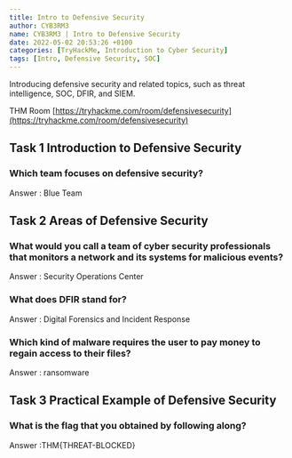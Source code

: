 ```yaml
---
title: Intro to Defensive Security
author: CYB3RM3
name: CYB3RM3 | Intro to Defensive Security
date: 2022-05-02 20:53:26 +0100
categories: [TryHackMe, Introduction to Cyber Security]
tags: [Intro, Defensive Security, SOC]
---
```


Introducing defensive security and related topics, such as threat intelligence, SOC, DFIR, and SIEM.

THM Room [https://tryhackme.com/room/defensivesecurity](https://tryhackme.com/room/defensivesecurity)


## Task 1 Introduction to Defensive Security
### Which team focuses on defensive security?
Answer : Blue Team

## Task 2 Areas of Defensive Security
### What would you call a team of cyber security professionals that monitors a network and its systems for malicious events?
Answer : Security Operations Center

### What does DFIR stand for?
Answer : Digital Forensics and Incident Response

### Which kind of malware requires the user to pay money to regain access to their files?
Answer : ransomware

## Task 3 Practical Example of Defensive Security
### What is the flag that you obtained by following along? 
Answer :THM{THREAT-BLOCKED}